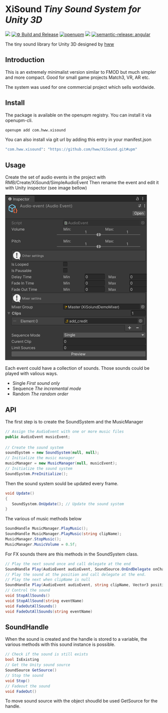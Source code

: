 # XiSound _Tiny Sound System for Unity 3D_

![](https://img.shields.io/badge/unity-2018.3%20or%20later-green.svg)
[![⚙ Build and Release](https://github.com/hww/XiSound/actions/workflows/ci.yml/badge.svg)](https://github.com/hww/XiSound/actions/workflows/ci.yml)
[![openupm](https://img.shields.io/npm/v/com.hww.xisound?label=openupm&registry_uri=https://package.openupm.com)](https://openupm.com/packages/com.hww.xisound/)
[![](https://img.shields.io/github/license/hww/XiSound.svg)](https://github.com/hww/XiSound/blob/master/LICENSE)
[![semantic-release: angular](https://img.shields.io/badge/semantic--release-angular-e10079?logo=semantic-release)](https://github.com/semantic-release/semantic-release)

The tiny sound library for Unity 3D designed by [hww](https://github.com/hww)

## Introduction

This is an extremely minimalist version similar to FMOD but much simpler and more compact. Good for small game projects Match3, VR, AR etc.

The system was used for one commercial project which sells worldwide. 

## Install

The package is available on the openupm registry. You can install it via openupm-cli.

```bash
openupm add com.hww.xisound
```
You can also install via git url by adding this entry in your manifest.json

```bash
"com.hww.xisound": "https://github.com/hww/XiSound.git#upm"
```

## Usage

Create the set of audio events in the project with RMB/Create/XiSound/SimpleAudioEvent 
Then rename the event and edit it with Unity inspector (see image bellow)

![Audio Event Image](https://raw.githubusercontent.com/hww/XiSound/master/Assets/XiSound/Documentation/AudioEvent.gif)

Each event could have a collection of sounds. Those sounds could be played with valious ways.

- Single _First sound only_
- Sequence _The incremental mode_
- Random _The random order_

## API

The first step is to create the SoundSystem and the MusicManager

```C#
// Assign the AudioEvent with one or more music files
public AudioEvent musicEvent;

// Create the sound system
soundSystem = new SoundSystem(null, null);
// Initialize the music manager
musicManager = new MusicManager(null, musicEvent);
// Initialize the sound system
SoundSystem.PreInitialize();
```

Then the sound system sould be updated every frame.

```C#
void Update()
{
   SoundSystem.OnUpdate(); // Update the sound system
}
```

The various of music methods below

```C#
SoundHandle MusicManager.PlayMusic();
SoundHandle MusicManager.PlayMusic(string clipName);
MusicManager.StopMusic();
MusicManager.MusicVolume = 0.5f;
```

For FX sounds there are this methods in the SoundSystem class.

``` C#
// Play the next sound once and call delegate at the end
SoundHandle Play(AudioEvent audioEvent, SoundSource.OnEndDelegate onChangeState = null)
// Play the sound at the position and call delegate at the end.
// Play the next when clipName is null 
SoundHandle Play(AudioEvent audioEvent, string clipName, Vector3 position, SoundSource.OnEndDelegate onChangeState = null)
// Control the sound
void StopAllSounds()
void StopAllSound(string eventName)
void FadeOutAllSounds()
void FadeOutAllSounds(string eventName)
```

## SoundHandle

When the sound is created and the handle is stored to a variable, the various methods with this sound instance is possible. 

``` C#
// Check if the sound is still exists
bool IsExisting
// Get the Unity sound source
SoundSource GetSource()
// Stop the sound
void Stop()
// Fadeout the sound
void FadeOut()
```

To move sound source with the object shoudld be used GetSource for the handle.

